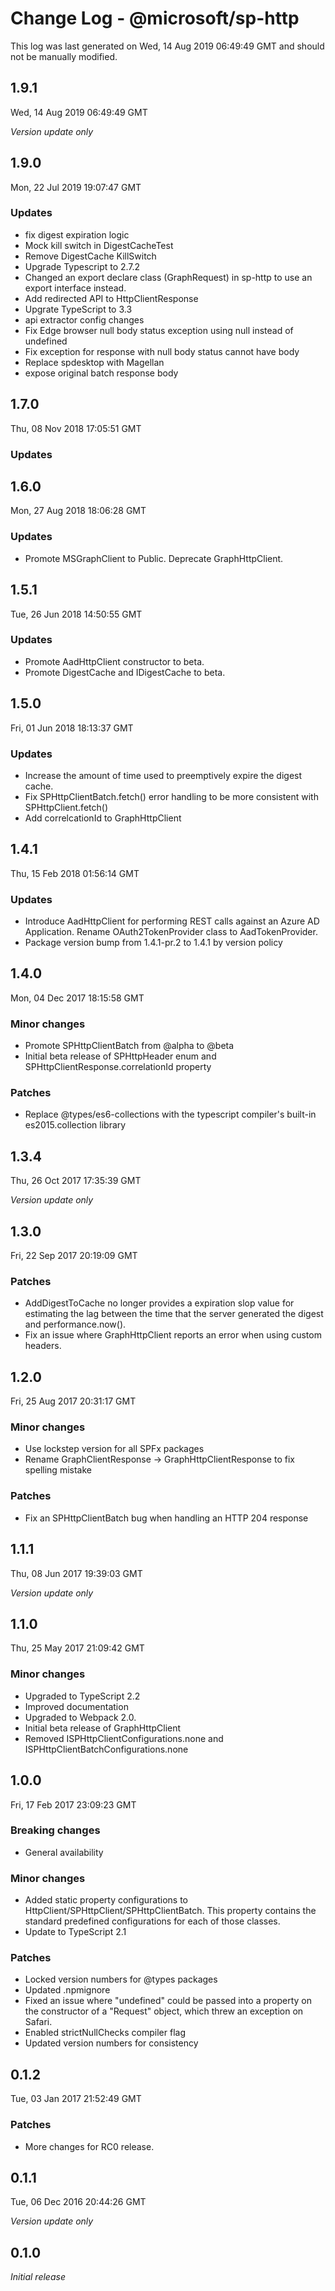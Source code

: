 # Change Log - @microsoft/sp-http

This log was last generated on Wed, 14 Aug 2019 06:49:49 GMT and should not be manually modified.

## 1.9.1
Wed, 14 Aug 2019 06:49:49 GMT

*Version update only*

## 1.9.0
Mon, 22 Jul 2019 19:07:47 GMT

### Updates

- fix digest expiration logic
- Mock kill switch in DigestCacheTest
- Remove DigestCache KillSwitch
- Upgrade Typescript to 2.7.2
- Changed an export declare class (GraphRequest) in sp-http to use an export interface instead.
- Add redirected API to HttpClientResponse
- Upgrate TypeScript to 3.3
- api extractor config changes
- Fix Edge browser null body status exception using null instead of undefined
- Fix exception for response with null body status cannot have body
- Replace spdesktop with Magellan
- expose original batch response body

## 1.7.0
Thu, 08 Nov 2018 17:05:51 GMT

### Updates


## 1.6.0
Mon, 27 Aug 2018 18:06:28 GMT

### Updates

- Promote MSGraphClient to Public. Deprecate GraphHttpClient.

## 1.5.1
Tue, 26 Jun 2018 14:50:55 GMT

### Updates

- Promote AadHttpClient constructor to beta.
- Promote DigestCache and IDigestCache to beta.

## 1.5.0
Fri, 01 Jun 2018 18:13:37 GMT

### Updates

- Increase the amount of time used to preemptively expire the digest cache.
- Fix SPHttpClientBatch.fetch() error handling to be more consistent with SPHttpClient.fetch()
- Add correlcationId to GraphHttpClient

## 1.4.1
Thu, 15 Feb 2018 01:56:14 GMT

### Updates

- Introduce AadHttpClient for performing REST calls against an Azure AD Application. Rename OAuth2TokenProvider class to AadTokenProvider.
- Package version bump from 1.4.1-pr.2 to 1.4.1 by version policy

## 1.4.0
Mon, 04 Dec 2017 18:15:58 GMT

### Minor changes

- Promote SPHttpClientBatch from @alpha to @beta
- Initial beta release of SPHttpHeader enum and SPHttpClientResponse.correlationId property

### Patches

- Replace @types/es6-collections with the typescript compiler's built-in es2015.collection library

## 1.3.4
Thu, 26 Oct 2017 17:35:39 GMT

*Version update only*

## 1.3.0
Fri, 22 Sep 2017 20:19:09 GMT

### Patches

- AddDigestToCache no longer provides a expiration slop value for estimating the lag between the time that the server generated the digest and performance.now().
- Fix an issue where GraphHttpClient reports an error when using custom headers.

## 1.2.0
Fri, 25 Aug 2017 20:31:17 GMT

### Minor changes

- Use lockstep version for all SPFx packages
- Rename GraphClientResponse -> GraphHttpClientResponse to fix spelling mistake

### Patches

- Fix an SPHttpClientBatch bug when handling an HTTP 204 response

## 1.1.1
Thu, 08 Jun 2017 19:39:03 GMT

*Version update only*

## 1.1.0
Thu, 25 May 2017 21:09:42 GMT

### Minor changes

- Upgraded to TypeScript 2.2
- Improved documentation
- Upgraded to Webpack 2.0.
- Initial beta release of GraphHttpClient
- Removed ISPHttpClientConfigurations.none and ISPHttpClientBatchConfigurations.none

## 1.0.0
Fri, 17 Feb 2017 23:09:23 GMT

### Breaking changes

- General availability

### Minor changes

- Added static property configurations to HttpClient/SPHttpClient/SPHttpClientBatch. This property contains the standard predefined configurations for each of those classes.
- Update to TypeScript 2.1

### Patches

- Locked version numbers for @types packages
- Updated .npmignore
- Fixed an issue where "undefined" could be passed into a property on the constructor of a "Request" object, which threw an exception on Safari.
- Enabled strictNullChecks compiler flag
- Updated version numbers for consistency

## 0.1.2
Tue, 03 Jan 2017 21:52:49 GMT

### Patches

- More changes for RC0 release.

## 0.1.1
Tue, 06 Dec 2016 20:44:26 GMT

*Version update only*

## 0.1.0

*Initial release*

